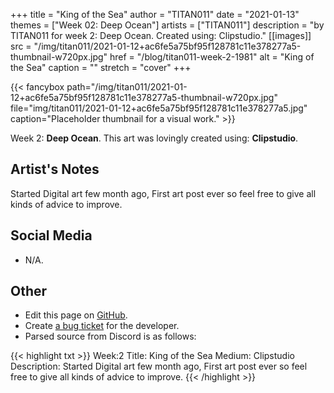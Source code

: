 +++
title =       "King of the Sea"
author =      "TITAN011"
date =        "2021-01-13"
themes =      ["Week 02: Deep Ocean"]
artists =     ["TITAN011"]
description = "by TITAN011 for week 2: Deep Ocean. Created using: Clipstudio."
[[images]]
      src = "/img/titan011/2021-01-12+ac6fe5a75bf95f128781c11e378277a5-thumbnail-w720px.jpg"
      href = "/blog/titan011-week-2-1981"
      alt = "King of the Sea"
      caption = ""
      stretch = "cover"
+++


{{< fancybox path="/img/titan011/2021-01-12+ac6fe5a75bf95f128781c11e378277a5-thumbnail-w720px.jpg" file="img/titan011/2021-01-12+ac6fe5a75bf95f128781c11e378277a5.jpg" caption="Placeholder thumbnail for a visual work." >}}


Week 2: **Deep Ocean**. This art was lovingly created using: **Clipstudio**.

## Artist's Notes

Started Digital art few month ago, First art post ever so feel free to give all kinds of advice to improve.

## Social Media

- N/A.

## Other

- Edit this page on [GitHub](https://github.com/teaminkling/web-refresh/edit/main/content/blog/titan011-week-2-1981.md).
- Create [a bug ticket](https://github.com/teaminkling/web-refresh/issues/new?assignees=&labels=bug&template=problem-report.md&title=) for the developer.
- Parsed source from Discord is as follows:

{{< highlight txt >}}
Week:2 
Title: King of the Sea
Medium: Clipstudio
Description: Started Digital art few month ago, First art post ever so feel free to give all kinds of advice to improve.
{{< /highlight >}}